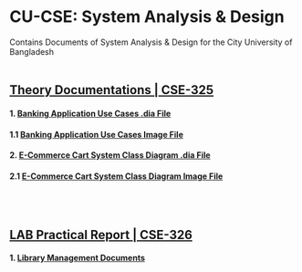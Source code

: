 # CU-CSE: System Analysis & Design
Contains Documents of System Analysis &amp; Design for the City University of Bangladesh
<br/><br/>

## [Theory Documentations | CSE-325](https://mimanik.info)

#### 1. [Banking Application Use Cases .dia File](https://github.com/mimanik1000/cu-cse-7th-semester/blob/master/Online%20Banking%20System-Use%20Case.dia)
#### 1.1 [Banking Application Use Cases Image File](https://github.com/mimanik1000/cu-cse-7th-semester/blob/master/Online%20Banking%20System-Use%20Case.png)
#### 2. [E-Commerce Cart System Class Diagram .dia File](https://github.com/mimanik1000/cu-cse-7th-semester/blob/ef7c223d23cda54f0cd7019d8f34463f14ebb638/eCommerce%20cart%20System%20Class_Diagram.dia)
#### 2.1 [E-Commerce Cart System Class Diagram Image File](https://github.com/mimanik1000/cu-cse-7th-semester/blob/ef7c223d23cda54f0cd7019d8f34463f14ebb638/eCommerce%20cart%20System%20Class_Diagram.png)
<br/><br/>


## [LAB Practical Report | CSE-326](https://github.com/mimanik1000/cu-cse-7th-semester/blob/master/Mid%20Final%20Report.pdf)
#### 1. [Library Management Documents](https://github.com/mimanik1000/cu-cse-7th-semester/blob/master/Mid%20Final%20Report.pdf)
